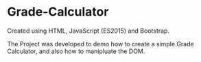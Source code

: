 # Grade-Calculator

Created using HTML, JavaScript (ES2015) and Bootstrap. 

The Project was developed to demo how to create a simple Grade Calculator, and also how to manipluate the DOM.